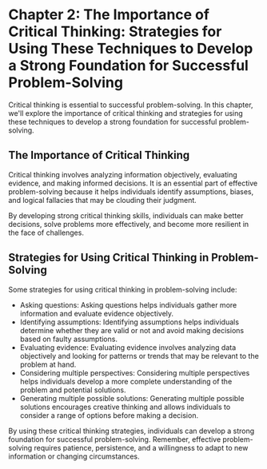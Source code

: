 Chapter 2: The Importance of Critical Thinking: Strategies for Using These Techniques to Develop a Strong Foundation for Successful Problem-Solving
===================================================================================================================================================

Critical thinking is essential to successful problem-solving. In this chapter, we'll explore the importance of critical thinking and strategies for using these techniques to develop a strong foundation for successful problem-solving.

The Importance of Critical Thinking
-----------------------------------

Critical thinking involves analyzing information objectively, evaluating evidence, and making informed decisions. It is an essential part of effective problem-solving because it helps individuals identify assumptions, biases, and logical fallacies that may be clouding their judgment.

By developing strong critical thinking skills, individuals can make better decisions, solve problems more effectively, and become more resilient in the face of challenges.

Strategies for Using Critical Thinking in Problem-Solving
---------------------------------------------------------

Some strategies for using critical thinking in problem-solving include:

* Asking questions: Asking questions helps individuals gather more information and evaluate evidence objectively.
* Identifying assumptions: Identifying assumptions helps individuals determine whether they are valid or not and avoid making decisions based on faulty assumptions.
* Evaluating evidence: Evaluating evidence involves analyzing data objectively and looking for patterns or trends that may be relevant to the problem at hand.
* Considering multiple perspectives: Considering multiple perspectives helps individuals develop a more complete understanding of the problem and potential solutions.
* Generating multiple possible solutions: Generating multiple possible solutions encourages creative thinking and allows individuals to consider a range of options before making a decision.

By using these critical thinking strategies, individuals can develop a strong foundation for successful problem-solving. Remember, effective problem-solving requires patience, persistence, and a willingness to adapt to new information or changing circumstances.
